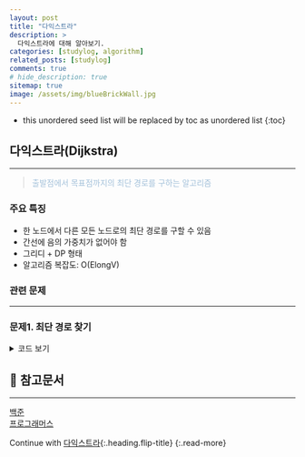 ```yaml
---
layout: post
title: "다익스트라"
description: >
  다익스트라에 대해 알아보기.
categories: [studylog, algorithm]
related_posts: [studylog]
comments: true
# hide_description: true
sitemap: true
image: /assets/img/blueBrickWall.jpg
---
```


* this unordered seed list will be replaced by toc as unordered list 
{:toc}

## 다익스트라(Dijkstra)
<hr/>

> <font color="#A3C1DA">출발점에서 목표점까지의 최단 경로를 구하는 알고리즘</font>

### 주요 특징
- 한 노드에서 다른 모든 노드로의 최단 경로를 구할 수 있음
- 간선에 음의 가중치가 없어야 함
- 그리디 + DP 형태
- 알고리즘 복잡도: O(ElongV)

### 관련 문제 
<hr/>

### 문제1. 최단 경로 찾기
 
<details>
<summary>코드 보기</summary>
<div markdown="1">

```java
// 다익스트라 - 우선순위 큐 사용
public class _Dijkstra {
    static class Node {
        int to;
        int weight;

        public Node(int to, int weight) {
            this.to = to;
            this.weight = weight;
        }

        @Override
        public String toString() {
            return "(" + to + ", " + weight + ")";
        }
    }

    public static void dijkstra(int v, int[][] data, int start) {
        // 그래프 구성
        ArrayList<ArrayList<Node>> graph = new ArrayList<>();
        for (int i = 0; i < v + 1; i++) {
            graph.add(new ArrayList<>());
        }

        for (int i = 0; i < data.length; i++) {
            graph.get(data[i][0]).add(new Node(data[i][1], data[i][2]));
        }

        // 그래프 확인
        for (int i = 1; i < graph.size(); i++) {
            System.out.println("Node " + i + ": " + graph.get(i));
        }

        int[] dist = new int[v + 1];

        for (int i = 1; i < v + 1; i++) {
            dist[i] = Integer.MAX_VALUE;
        }

        // 자기 자신 위치 초기화
        dist[start] = 0;

        PriorityQueue<Node> pq = new PriorityQueue<>((x, y) -> x.weight - y.weight); // 작은 것 부터 차례대로
        pq.offer(new Node(start, 0));

        while (!pq.isEmpty()) {
            System.out.println(pq);
            Node curNode = pq.poll();

            if (dist[curNode.to] < curNode.weight) {
                continue;
            }

            for (int i = 0; i < graph.get(curNode.to).size(); i++) {
                Node adjNode = graph.get(curNode.to).get(i);

                if (adjNode.weight < dist[adjNode.to]) {
                    dist[adjNode.to] = adjNode.weight;
                }
            }
        }

        // 결과 출력
        for (int i = 1; i < v + 1; i++) {
            if (dist[i] == Integer.MAX_VALUE) {
                System.out.println("INF");
            } else {
                System.out.println(dist[i] + " ");
            }
        }
    }

    public static void main(String[] args) {
        int[][] data = {{1, 2, 3}, {1, 3, 3}, {2, 3, 4}, {2, 4, 5}, {3, 4, 6}, {5, 1, 1}};
        dijkstra(5, data, 1);
    }
}
```    
</div>
</details>

## 📄 참고문서
<hr/>
<a href="https://www.acmicpc.net/">백준</a><br>
<a href="https://school.programmers.co.kr/">프로그래머스</a> 

Continue with [다익스트라](2023-06-02-다익스트라.md){:.heading.flip-title}
{:.read-more}

<link rel="stylesheet" href="https://cdnjs.cloudflare.com/ajax/libs/font-awesome/5.15.3/css/all.min.css">